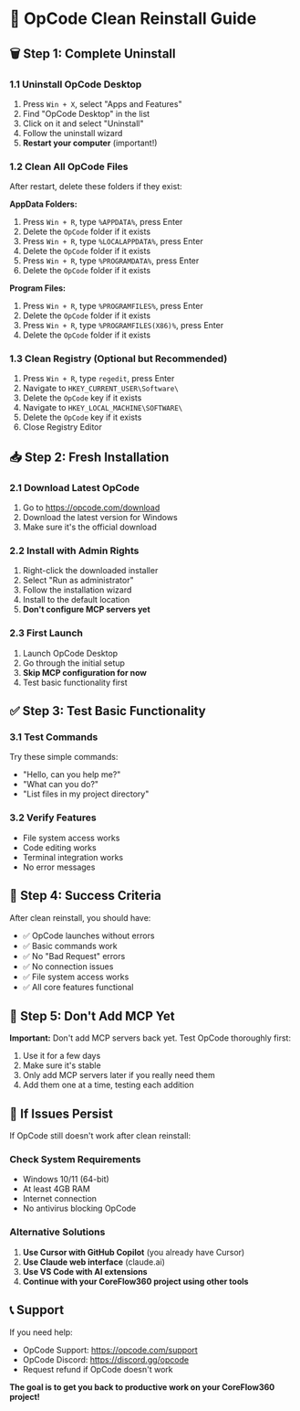 # 🔄 OpCode Clean Reinstall Guide

## 🗑️ **Step 1: Complete Uninstall**

### **1.1 Uninstall OpCode Desktop**
1. Press `Win + X`, select "Apps and Features"
2. Find "OpCode Desktop" in the list
3. Click on it and select "Uninstall"
4. Follow the uninstall wizard
5. **Restart your computer** (important!)

### **1.2 Clean All OpCode Files**
After restart, delete these folders if they exist:

**AppData Folders:**
1. Press `Win + R`, type `%APPDATA%`, press Enter
2. Delete the `OpCode` folder if it exists
3. Press `Win + R`, type `%LOCALAPPDATA%`, press Enter  
4. Delete the `OpCode` folder if it exists
5. Press `Win + R`, type `%PROGRAMDATA%`, press Enter
6. Delete the `OpCode` folder if it exists

**Program Files:**
1. Press `Win + R`, type `%PROGRAMFILES%`, press Enter
2. Delete the `OpCode` folder if it exists
3. Press `Win + R`, type `%PROGRAMFILES(X86)%`, press Enter
4. Delete the `OpCode` folder if it exists

### **1.3 Clean Registry (Optional but Recommended)**
1. Press `Win + R`, type `regedit`, press Enter
2. Navigate to `HKEY_CURRENT_USER\Software\`
3. Delete the `OpCode` key if it exists
4. Navigate to `HKEY_LOCAL_MACHINE\SOFTWARE\`
5. Delete the `OpCode` key if it exists
6. Close Registry Editor

## 📥 **Step 2: Fresh Installation**

### **2.1 Download Latest OpCode**
1. Go to https://opcode.com/download
2. Download the latest version for Windows
3. Make sure it's the official download

### **2.2 Install with Admin Rights**
1. Right-click the downloaded installer
2. Select "Run as administrator"
3. Follow the installation wizard
4. Install to the default location
5. **Don't configure MCP servers yet**

### **2.3 First Launch**
1. Launch OpCode Desktop
2. Go through the initial setup
3. **Skip MCP configuration for now**
4. Test basic functionality first

## ✅ **Step 3: Test Basic Functionality**

### **3.1 Test Commands**
Try these simple commands:
- "Hello, can you help me?"
- "What can you do?"
- "List files in my project directory"

### **3.2 Verify Features**
- File system access works
- Code editing works
- Terminal integration works
- No error messages

## 🎯 **Step 4: Success Criteria**

After clean reinstall, you should have:
- ✅ OpCode launches without errors
- ✅ Basic commands work
- ✅ No "Bad Request" errors
- ✅ No connection issues
- ✅ File system access works
- ✅ All core features functional

## 🚫 **Step 5: Don't Add MCP Yet**

**Important:** Don't add MCP servers back yet. Test OpCode thoroughly first:
1. Use it for a few days
2. Make sure it's stable
3. Only add MCP servers later if you really need them
4. Add them one at a time, testing each addition

## 🔧 **If Issues Persist**

If OpCode still doesn't work after clean reinstall:

### **Check System Requirements**
- Windows 10/11 (64-bit)
- At least 4GB RAM
- Internet connection
- No antivirus blocking OpCode

### **Alternative Solutions**
1. **Use Cursor with GitHub Copilot** (you already have Cursor)
2. **Use Claude web interface** (claude.ai)
3. **Use VS Code with AI extensions**
4. **Continue with your CoreFlow360 project using other tools**

## 📞 **Support**

If you need help:
- OpCode Support: https://opcode.com/support
- OpCode Discord: https://discord.gg/opcode
- Request refund if OpCode doesn't work

**The goal is to get you back to productive work on your CoreFlow360 project!**
